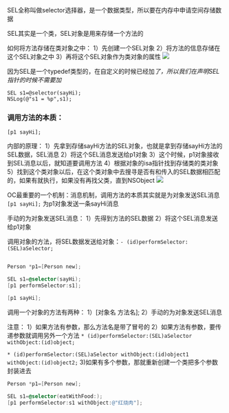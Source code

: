SEL全称叫做selector选择器，是一个数据类型，所以要在内存中申请空间存储数据

SEL其实是一个类，SEL对象是用来存储一个方法的

如何将方法存储在类对象之中：
1）先创建一个SEL对象
2）将方法的信息存储在这个SEL对象之中
3）再将这个SEL对象作为类对象的属性
![](https://tva1.sinaimg.cn/large/0081Kckwly1gly3s7o0v8j30990bv75r.jpg)

因为SEL是一个typedef类型的，在自定义的时候已经加*了，所以我们在声明SEL指针的时候不需要加*
```
SEL s1=@selector(sayHi);
NSLog(@"s1 = %p",s1);
```

### 调用方法的本质：

`[p1 sayHi];`

内部的原理：
1）先拿到存储sayHi方法的SEL对象，也就是拿到存储sayHi方法的SEL数据，SEL消息
2）将这个SEL消息发送给p1对象
3）这个时候，p1对象接收到SEL消息以后，就知道要调用方法
4）根据对象的isa指针找到存储类的类对象
5）找到这个类对象以后，在这个类对象中去搜寻是否有和传入的SEL数据相匹配的，如果有就执行，如果没有再找父类，直到NSObject
![](https://tva1.sinaimg.cn/large/0081Kckwly1gly3sgiec7j30iv0bata9.jpg)

OC最重要的一个机制：消息机制，调用方法的本质其实就是为对象发送SEL消息
`[p1 sayHi];`  为p1对象发送一条sayHi消息

手动的为对象发送SEL消息：
1）先得到方法的SEL数据
2）将这个SEL消息发送给p1对象

调用对象的方法，将SEL数据发送给对象：`- (id)performSelector:(SEL)aSelector;`
```objectivec

Person *p1=[Person new];

SEL s1=@selector(sayHi);
[p1 performSelector:s1];

[p1 sayHi];
```

调用一个对象的方法有两种：
1）[对象名 方法名];
2）手动的为对象发送SEL消息

注意：
1）如果方法有参数，那么方法名是带了冒号的
2）如果方法有参数，要传递参数就调用另外一个方法
`* (id)performSelector:(SEL)aSelector withObject:(id)object;`

`* (id)performSelector:(SEL)aSelector withObject:(id)object1 withObject:(id)object2;`
3)如果有多个参数，那就重新创建一个类把多个参数封装进去
```objectivec
Person *p1=[Person new];

SEL s1=@selector(eatWithFood:);
[p1 performSelector:s1 withObject:@"红烧肉"];
```